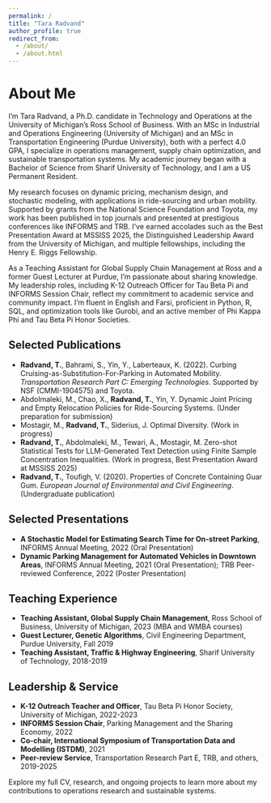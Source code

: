 ```yaml
---
permalink: /
title: "Tara Radvand"
author_profile: true
redirect_from: 
  - /about/
  - /about.html
---
```


# About Me

I’m Tara Radvand, a Ph.D. candidate in Technology and Operations at the University of Michigan’s Ross School of Business. With an MSc in Industrial and Operations Engineering (University of Michigan) and an MSc in Transportation Engineering (Purdue University), both with a perfect 4.0 GPA, I specialize in operations management, supply chain optimization, and sustainable transportation systems. My academic journey began with a Bachelor of Science from Sharif University of Technology, and I am a US Permanent Resident.

My research focuses on dynamic pricing, mechanism design, and stochastic modeling, with applications in ride-sourcing and urban mobility. Supported by grants from the National Science Foundation and Toyota, my work has been published in top journals and presented at prestigious conferences like INFORMS and TRB. I’ve earned accolades such as the Best Presentation Award at MSSISS 2025, the Distinguished Leadership Award from the University of Michigan, and multiple fellowships, including the Henry E. Riggs Fellowship.

As a Teaching Assistant for Global Supply Chain Management at Ross and a former Guest Lecturer at Purdue, I’m passionate about sharing knowledge. My leadership roles, including K-12 Outreach Officer for Tau Beta Pi and INFORMS Session Chair, reflect my commitment to academic service and community impact. I’m fluent in English and Farsi, proficient in Python, R, SQL, and optimization tools like Gurobi, and an active member of Phi Kappa Phi and Tau Beta Pi Honor Societies.

## Selected Publications
- **Radvand, T.**, Bahrami, S., Yin, Y., Laberteaux, K. (2022). Curbing Cruising-as-Substitution-For-Parking in Automated Mobility. *Transportation Research Part C: Emerging Technologies*. Supported by NSF (CMMI-1904575) and Toyota.
- Abdolmaleki, M., Chao, X., **Radvand, T.**, Yin, Y. Dynamic Joint Pricing and Empty Relocation Policies for Ride-Sourcing Systems. (Under preparation for submission)
- Mostagir, M., **Radvand, T.**, Siderius, J. Optimal Diversity. (Work in progress)
- **Radvand, T.**, Abdolmaleki, M., Tewari, A., Mostagir, M. Zero-shot Statistical Tests for LLM-Generated Text Detection using Finite Sample Concentration Inequalities. (Work in progress, Best Presentation Award at MSSISS 2025)
- **Radvand, T.**, Toufigh, V. (2020). Properties of Concrete Containing Guar Gum. *European Journal of Environmental and Civil Engineering*. (Undergraduate publication)

## Selected Presentations
- **A Stochastic Model for Estimating Search Time for On-street Parking**, INFORMS Annual Meeting, 2022 (Oral Presentation)
- **Dynamic Parking Management for Automated Vehicles in Downtown Areas**, INFORMS Annual Meeting, 2021 (Oral Presentation); TRB Peer-reviewed Conference, 2022 (Poster Presentation)

## Teaching Experience
- **Teaching Assistant, Global Supply Chain Management**, Ross School of Business, University of Michigan, 2023 (MBA and WMBA courses)
- **Guest Lecturer, Genetic Algorithms**, Civil Engineering Department, Purdue University, Fall 2019
- **Teaching Assistant, Traffic & Highway Engineering**, Sharif University of Technology, 2018-2019

## Leadership & Service
- **K-12 Outreach Teacher and Officer**, Tau Beta Pi Honor Society, University of Michigan, 2022-2023
- **INFORMS Session Chair**, Parking Management and the Sharing Economy, 2022
- **Co-chair, International Symposium of Transportation Data and Modelling (ISTDM)**, 2021
- **Peer-review Service**, Transportation Research Part E, TRB, and others, 2019-2025

Explore my full CV, research, and ongoing projects to learn more about my contributions to operations research and sustainable systems.